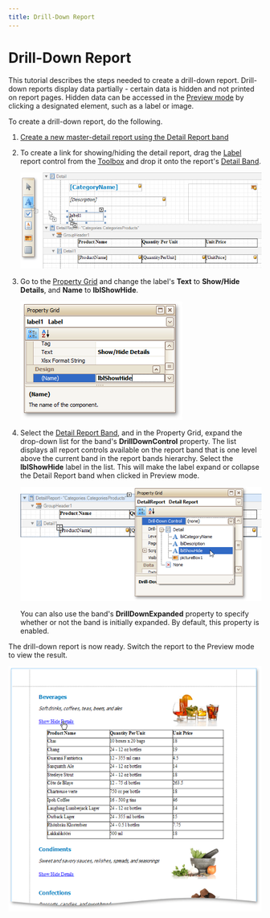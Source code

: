 ```yaml
---
title: Drill-Down Report
---
```

# Drill-Down Report
This tutorial describes the steps needed to create a drill-down report. Drill-down reports display data partially - certain data is hidden and not printed on report pages. Hidden data can be accessed in the [Preview mode](../../report-designer-reference/report-designer-ui/preview-tab.md) by clicking a designated element, such as a label or image.

To create a drill-down report, do the following.
1. [Create a new master-detail report using the Detail Report band](master-detail-report-(detail-report-bands).md)
2. To create a link for showing/hiding the detail report, drag the [Label](../../report-designer-reference/report-controls/label.md) report control from the [Toolbox](../../report-designer-reference/report-designer-ui/control-toolbox.md) and drop it onto the report's [Detail Band](../../report-designer-reference/report-bands/detail-band.md).
	
	![RD_DrillDown1](../../../../../images/img122074.png)
3. Go to the [Property Grid](../../report-designer-reference/report-designer-ui/property-grid.md) and change the label's **Text** to **Show/Hide Details**, and **Name** to **lblShowHide**.
	
	![RD_DrillDown2](../../../../../images/img122075.png)
4. Select the [Detail Report Band](../../report-designer-reference/report-bands/detail-report-band-for-master-detail-reports.md), and in the Property Grid, expand the drop-down list for the band's **DrillDownControl** property. The list displays all report controls available on the report band that is one level above the current band in the report bands hierarchy. Select the **lblShowHide** label in the list. This will make the label expand or collapse the Detail Report band when clicked in Preview mode.
	
	![RD_DrillDown3.](../../../../../images/img122076.png)
	
	You can also use the band's **DrillDownExpanded** property to specify whether or not the band is initially expanded. By default, this property is enabled.

The drill-down report is now ready. Switch the report to the Preview mode to view the result.

![RD_DrillDownResult](../../../../../images/img122077.png)